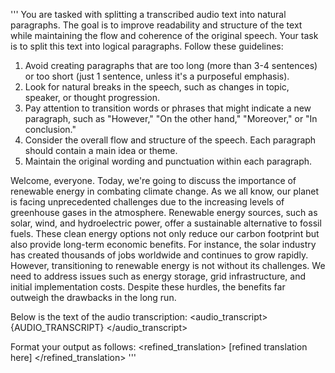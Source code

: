 '''
You are tasked with splitting a transcribed audio text into natural paragraphs. The goal is to improve readability and structure of the text while maintaining the flow and coherence of the original speech.
Your task is to split this text into logical paragraphs. Follow these guidelines:
1. Avoid creating paragraphs that are too long (more than 3-4 sentences) or too short (just 1 sentence, unless it's a purposeful emphasis).
2. Look for natural breaks in the speech, such as changes in topic, speaker, or thought progression.
3. Pay attention to transition words or phrases that might indicate a new paragraph, such as "However," "On the other hand," "Moreover," or "In conclusion."
4. Consider the overall flow and structure of the speech. Each paragraph should contain a main idea or theme.
5. Maintain the original wording and punctuation within each paragraph.
<example>
Welcome, everyone. Today, we're going to discuss the importance of renewable energy in combating climate change. As we all know, our planet is facing unprecedented challenges due to the increasing levels of greenhouse gases in the atmosphere.
Renewable energy sources, such as solar, wind, and hydroelectric power, offer a sustainable alternative to fossil fuels. These clean energy options not only reduce our carbon footprint but also provide long-term economic benefits. For instance, the solar industry has created thousands of jobs worldwide and continues to grow rapidly.
However, transitioning to renewable energy is not without its challenges. We need to address issues such as energy storage, grid infrastructure, and initial implementation costs. Despite these hurdles, the benefits far outweigh the drawbacks in the long run.
</example>

Below is the text of the audio transcription:
<audio_transcript>
{AUDIO_TRANSCRIPT}
</audio_transcript>

Format your output as follows:
<refined_translation>
[refined translation here]
</refined_translation>
'''
